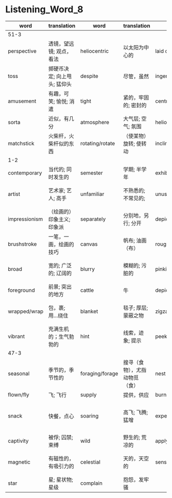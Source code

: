 # Listening_Word_8

| word          | translation                  | word            | translation                    | word             | translation                          | word               | translation              |
| ------------- | ---------------------------- | --------------- | ------------------------------ | ---------------- | ------------------------------------ | ------------------ | ------------------------ |
| 51-3          |
| perspective   | 透镜，望远镜; 观点，看法     | heliocentric    | 以太阳为中心的                 | laid out         | 安排；陈列；花费                     | telescope          | 望远镜                   |
| toss          | 掷硬币决定; 向上甩头; 猛仰头 | despite         | 尽管，虽然                     | ingenious        | 灵巧的; 精巧的                       | caroused/carouse   | 痛饮，闹饮欢宴           |
| amusement     | 有趣，可笑; 愉悦; 消遣       | tight           | 紧的，牢固的; 密封的           | centrifugal      | 离心的                               | securely           | 安全地; 牢固地           |
| sorta         | 近似，有几分                 | atmosphere      | 大气层; 空气; 氛围             | heliocentrism    | 日心说                               | equator            | 赤道                     |
| matchstick    | 火柴杆，火柴杆似的东西       | rotating/rotate | （使某物）旋转; 使转动         | inclination      | 倾向; 爱好; 斜坡                     |
| 1-2           |
| contemporary  | 当代的; 同时发生的           | semester        | 学期; 半学年                   | exhibit          | 展览; 表现                           | gallery            | 画廊，走廊;              |
| artist        | 艺术家; 艺人; 高手           | unfamiliar      | 不熟悉的; 不常见的;            | unusual          | 特别的，不寻常的; 独特的             | realistic          | 现实的; 实际的; 明智的   |
| impressionism | （绘画的）印象主义; 印象派   | separately      | 分别地，另行; 分开             | depict           | 描绘，描画; 描述                     | thickly            | 厚厚地; 浓密地           |
| brushstroke   | 一笔，一画，绘画的技巧       | canvas          | 帆布; 油画（布）               | rough            | 粗糙的，不平的                       | bleak              | 暗淡的，无望的; 阴冷的   |
| broad         | 宽的; 广泛的; 辽阔的         | blurry          | 模糊的; 污脏的                 | pinkish          | 带桃红色的; 较为激进的               | fence              | 栅栏; 赛马障碍物; 销赃者 |
| foreground    | 前景; 突出的地方             | cattle          | 牛                             | depiction        | 描绘，描画; 描述                     | idealized          | 理想化的                 |
| wrapped/wrap  | 包，裹; 用…绕住              | blanket         | 毯子; 厚层; 蒙蔽之物           | zigzagging       | 弯弯曲曲地走路，曲折地前进           | chaotic            | 混乱的; 乱糟糟的         |
| vibrant       | 充满生机的；生气勃勃的       | hint            | 线索，迹象; 提示               | peeking/peek     | 偷看; 窥视                           | convinced/convince | 坚信的，确信的           |
| 47-3          |
| seasonal      | 季节的，季节性的             | foraging/forage | 搜寻（食物），尤指动物觅（食） | nest             | 巢; 安乐窝; 窝点                     | chick              | 雏鸟                     |
| flown/fly     | 飞; 飞行                     | supply          | 提供，供应                     | burn up          | 烧毁，烧尽                           | back and forth     | 来回地                   |
| snack         | 快餐，点心                   | soaring         | 高飞; 飞腾; 猛增               | expending/expend | 花费; 使用（钱等）做某事; 用光; 耗尽 | lay                | 放置; 布置餐桌; 铺放     |
| captivity     | 被俘; 囚禁; 束缚             | wild            | 野生的; 荒凉的                 | apply            | 申请; 应用; 适用                     | compasses/compass  | 圆规; 罗盘               |
| magnetic      | 有磁性的，有吸引力的         | celestial       | 天的，天空的                   | sensory          | 感觉的，感受的                       | navigation         | 航行（学）; 航海（术）   |
| star          | 星; 星状物; 星级             | complain        | 抱怨，发牢骚                   |